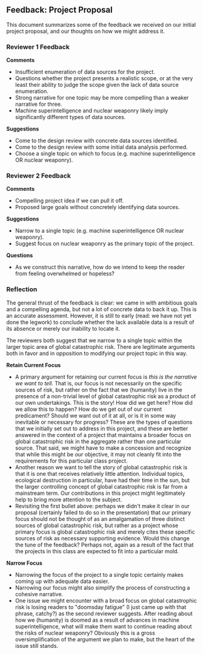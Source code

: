 ## Feedback: Project Proposal

This document summarizes some of the feedback we received on our initial project proposal, and our thoughts on how we might address it.

### Reviewer 1 Feedback

**Comments**

- Insufficient enumeration of data sources for the project.
- Questions whether the project presents a realistic scope, or at the very least their ability to judge the scope given the lack of data source enumeration.
- Strong narrative for one topic may be more compelling than a weaker narrative for three.
- Machine superintelligence and nuclear weaponry likely imply significantly different types of data sources.

**Suggestions**

- Come to the design review with concrete data sources identified.
- Come to the design review with some initial data analysis performed.
- Choose a single topic on which to focus (e.g. machine superintelligence OR nuclear weaponry).

### Reviewer 2 Feedback

**Comments**

- Compelling project idea if we can pull it off.
- Proposed large goals without concretely identifying data sources.

**Suggestions**

- Narrow to a single topic (e.g. machine superintelligence OR nuclear weaponry).
- Suggest focus on nuclear weaponry as the primary topic of the project.

**Questions**

- As we construct this narrative, how do we intend to keep the reader from feeling overwhelmed or hopeless?

### Reflection

The general thrust of the feedback is clear: we came in with ambitious goals and a compelling agenda, but not a lot of concrete data to back it up. This is an accurate assessment. However, it is still to early (read: we have not yet done the legwork) to conclude whether the lack available data is a result of its absence or merely our inability to locate it.

The reviewers both suggest that we narrow to a single topic within the larger topic area of global catastrophic risk. There are legitimate arguments both in favor and in opposition to modifying our project topic in this way.

**Retain Current Focus**
- A primary argument for retaining our current focus is _this is the narrative we want to tell_. That is, our focus is not necessarily on the specific sources of risk, but rather on the fact that we (humanity) live in the presence of a non-trivial level of global catastrophic risk as a product of our own undertakings. This is the story! How did we get here? How did we allow this to happen? How do we get out of our current predicament? Should we want out of it at all, or is it in some way inevitable or necessary for progress? These are the types of questions that we initially set out to address in this project, and these are better answered in the context of a project that maintains a broader focus on global catastrophic risk in the aggregate rather than one particular source. That said, we might have to make a concession and recognize that while this might be _our_ objective, it may not cleanly fit into the requirements for this particular class project.
- Another reason we want to tell the story of global catastrophic risk is that it is one that receives relatively little attention. Individual topics, ecological destruction in particular, have had their time in the sun, but the larger controlling concept of global catastrophic risk is far from a mainstream term. Our contributions in this project might legitimately help to bring more attention to the subject.
- Revisiting the first bullet above: perhaps we didn't make it clear in our proposal (certainly failed to do so in the presentation) that our primary focus should not be thought of as an amalgamation of three distinct sources of global catastrophic risk, but rather as a project whose primary focus is global catastrophic risk and merely cites these specific sources of risk as necessary supporting evidence. Would this change the tune of the feedback? Perhaps not, again as a result of the fact that the projects in this class are expected to fit into a particular mold.

**Narrow Focus**
- Narrowing the focus of the project to a single topic certainly makes coming up with adequate data easier.
- Narrowing our focus might also simplify the process of constructing a cohesive narrative.
- One issue we might encounter with a broad focus on global catastrophic risk is losing readers to "doomsday fatigue" (I just came up with that phrase, catchy?) as the second reviewer suggests. After reading about how we (humanity) is doomed as a result of advances in machine superintelligence, what will make them want to continue reading about the risks of nuclear weaponry? Obviously this is a gross oversimplification of the argument we plan to make, but the heart of the issue still stands.